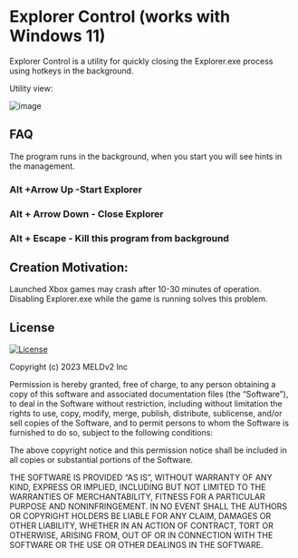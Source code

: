 # Explorer Control (works with Windows 11)

Explorer Control is a utility for quickly closing the Explorer.exe process using hotkeys in the background.

Utility view:

![image](https://user-images.githubusercontent.com/26198117/236423999-a4ead05b-5857-4196-ae09-606fbbb654b0.png)


## FAQ

The program runs in the background, when you start you will see hints in the management.

### Alt +Arrow Up -Start Explorer
### Alt + Arrow Down - Close Explorer
### Alt + Escape - Kill this program from background




## Creation Motivation:
Launched Xbox games may crash after 10-30 minutes of operation. Disabling Explorer.exe while the game is running solves this problem.


## License

<p>
    <a href="https://mit-license.org/"><img src="https://img.shields.io/npm/l/heroicons.svg" alt="License"></a>
</p>

Copyright (c) 2023 MELDv2 Inc

Permission is hereby granted, free of charge, to any person obtaining a copy of this software and associated documentation files (the “Software”), to deal in the Software without restriction, including without limitation the rights to use, copy, modify, merge, publish, distribute, sublicense, and/or sell copies of the Software, and to permit persons to whom the Software is furnished to do so, subject to the following conditions:

The above copyright notice and this permission notice shall be included in all copies or substantial portions of the Software.

THE SOFTWARE IS PROVIDED “AS IS”, WITHOUT WARRANTY OF ANY KIND, EXPRESS OR IMPLIED, INCLUDING BUT NOT LIMITED TO THE WARRANTIES OF MERCHANTABILITY, FITNESS FOR A PARTICULAR PURPOSE AND NONINFRINGEMENT. IN NO EVENT SHALL THE AUTHORS OR COPYRIGHT HOLDERS BE LIABLE FOR ANY CLAIM, DAMAGES OR OTHER LIABILITY, WHETHER IN AN ACTION OF CONTRACT, TORT OR OTHERWISE, ARISING FROM, OUT OF OR IN CONNECTION WITH THE SOFTWARE OR THE USE OR OTHER DEALINGS IN THE SOFTWARE.

